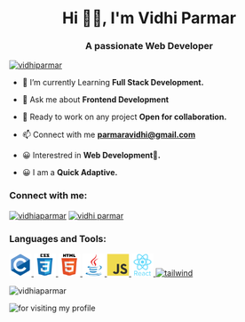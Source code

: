 
<h1 align="center" style = "bold"><bold>Hi 👋🏻, I'm Vidhi Parmar</bold></h1>
<h3 align="center">A passionate Web Developer</h3>


<p align="left"> <a href="https://x.com/VidhiAParmar?t=6n_1zALwQXm_oaLdbQ1zQw&s=08" target="blank"><img src="https://img.shields.io/twitter/follow/vidhiparmar?logo=twitter&style=for-the-badge" alt="vidhiparmar" /></a> </p>

- 🔭 I’m currently Learning **Full Stack Development.**

- 💬 Ask me about **Frontend Development**

- 🍻 Ready to work on any project **Open for collaboration.**

- 📫 Connect with me **<a href="mailto:parmaravidhi@gmail.com">parmaravidhi@gmail.com</a>**

- 😀 Interestred in **Web Development🚀.**
  
- 😀 I am a **Quick Adaptive.**

<h3 align="left">Connect with me:</h3>
<p align="left">
<a href="https://x.com/VidhiAParmar?t=6n_1zALwQXm_oaLdbQ1zQw&s=08" target="blank"><img align="center" src="https://raw.githubusercontent.com/rahuldkjain/github-profile-readme-generator/master/src/images/icons/Social/twitter.svg" alt="vidhiaparmar" height="30" width="40" /></a>
<a href="https://www.linkedin.com/in/vidhi-parmar-32736b260?utm_source=share&utm_campaign=share_via&utm_content=profile&utm_medium=android_app" target="blank"><img align="center" src="https://raw.githubusercontent.com/rahuldkjain/github-profile-readme-generator/master/src/images/icons/Social/linked-in-alt.svg" alt="vidhi parmar" height="30" width="40" /></a>

</p>


<h3 align="left">Languages and Tools:</h3>
<p align="left"> <a href="https://www.cprogramming.com/" target="_blank" rel="noreferrer"> <img src="https://raw.githubusercontent.com/devicons/devicon/master/icons/c/c-original.svg" alt="c" width="40" height="40"/> </a> <a href="https://www.w3schools.com/css/" target="_blank" rel="noreferrer"> <img src="https://raw.githubusercontent.com/devicons/devicon/master/icons/css3/css3-original-wordmark.svg" alt="css3" width="40" height="40"/> </a><a href="https://www.w3.org/html/" target="_blank" rel="noreferrer"> <img src="https://raw.githubusercontent.com/devicons/devicon/master/icons/html5/html5-original-wordmark.svg" alt="html5" width="40" height="40"/> </a> <a href="https://www.java.com" target="_blank" rel="noreferrer"> <img src="https://raw.githubusercontent.com/devicons/devicon/master/icons/java/java-original.svg" alt="java" width="40" height="40"/> </a> <a href="https://developer.mozilla.org/en-US/docs/Web/JavaScript" target="_blank" rel="noreferrer"> <img src="https://raw.githubusercontent.com/devicons/devicon/master/icons/javascript/javascript-original.svg" alt="javascript" width="40" height="40"/> </a><a href="https://reactjs.org/" target="_blank" rel="noreferrer"> <img src="https://raw.githubusercontent.com/devicons/devicon/master/icons/react/react-original-wordmark.svg" alt="react" width="40" height="40"/> </a> <a href="https://tailwindcss.com/" target="_blank" rel="noreferrer"> <img src="https://www.vectorlogo.zone/logos/tailwindcss/tailwindcss-icon.svg" alt="tailwind" width="40" height="40"/> </a> </p>
<p><img align="center" src="https://github-readme-stats.vercel.app/api/top-langs?username=vidhiaparmar&show_icons=true&locale=en&layout=compact" alt="vidhiaparmar" /></p>




![for visiting my profile](https://user-images.githubusercontent.com/99136041/232230814-f928f2c6-4d45-4860-aeef-10b189009c8b.gif)

